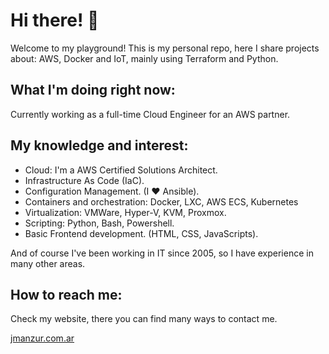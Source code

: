 # Hi there! :wave:

Welcome to my playground! This is my personal repo, here I share projects about: AWS, Docker and IoT, mainly using Terraform and Python.

## What I'm doing right now:

Currently working as a full-time Cloud Engineer for an AWS partner.

## My knowledge and interest:  
- Cloud: I'm a AWS Certified Solutions Architect. 
- Infrastructure As Code (IaC).
- Configuration Management. (I :heart: Ansible).
- Containers and orchestration: Docker, LXC, AWS ECS, Kubernetes
- Virtualization: VMWare, Hyper-V, KVM, Proxmox.
- Scripting: Python, Bash, Powershell.
- Basic Frontend development. (HTML, CSS, JavaScripts).

And of course I've been working in IT since 2005, so I have experience in many other areas.

## How to reach me:

Check my website, there you can find many ways to contact me.

[jmanzur.com.ar](https://jmanzur.com.ar) 